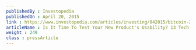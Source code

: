 ```yaml
---
publishedBy : Investopedia
publishedOn : April 20, 2015
link : https://www.investopedia.com/articles/investing/042015/bitcoin-20-applications.asp
articleName : Is It Time To Test Your New Product's Usability? 13 Tech Experts Weigh In
weight : 249 
class : pressArticle
---
```

